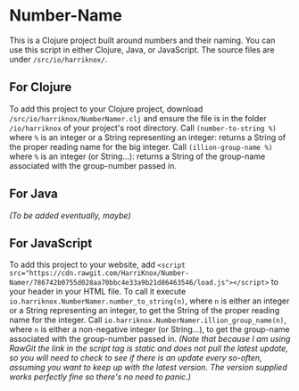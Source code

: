 # Number-Name
This is a Clojure project built around numbers and their naming. You can use this script in either Clojure, Java, or JavaScript. The source files are under `/src/io/harriknox/`.

## For Clojure
To add this project to your Clojure project, download `/src/io/harriknox/NumberNamer.clj` and ensure the file is in the folder `/io/harriknox` of your project's root directory. Call `(number-to-string %)` where `%` is an integer or a String representing an integer: returns a String of the proper reading name for the big integer. Call `(illion-group-name %)` where `%` is an integer (or String...): returns a String of the group-name associated with the group-number passed in.

## For Java
*(To be added eventually, maybe)*

## For JavaScript
To add this project to your website, add `<script src="https://cdn.rawgit.com/HarriKnox/Number-Namer/786742b0755d028aa70bbc4e33a9b21d86463546/load.js"></script>` to your header in your HTML file. To call it execute `io.harriknox.NumberNamer.number_to_string(n)`, where `n` is either an integer or a String representing an integer, to get the String of the proper reading name for the integer. Call `io.harriknox.NumberNamer.illion_group_name(n)`, where `n` is either a non-negative integer (or String...), to get the group-name associated with the group-number passed in.
*(Note that because I am using RawGit the link in the script tag is static and does not pull the latest update, so you will need to check to see if there is an update every so-often, assuming you want to keep up with the latest version. The version supplied works perfectly fine so there's no need to panic.)*

